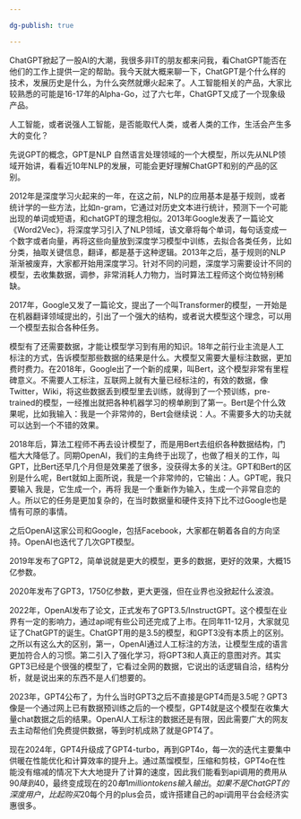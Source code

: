```yaml
---

dg-publish: true

---
```

ChatGPT掀起了一股AI的大潮，我很多非IT的朋友都来问我，看ChatGPT能否在他们的工作上提供一定的帮助。我今天就大概来聊一下，ChatGPT是个什么样的技术，发展历史是什么，为什么突然就爆火起来了。人工智能相关的产品，大家比较熟悉的可能是16-17年的Alpha-Go，过了六七年，ChatGPT又成了一个现象级产品。

人工智能，或者说强人工智能，是否能取代人类，或者人类的工作，生活会产生多大的变化？

先说GPT的概念，GPT是NLP 自然语言处理领域的一个大模型，所以先从NLP领域开始讲，看看近10年NLP的发展，可能会更好理解ChatGPT和别的产品的区别。

2012年是深度学习火起来的一年，在这之前，NLP的应用基本是基于规则，或者统计学的一些方法，比如n-gram，它通过对历史文本进行统计，预测下一个可能出现的单词或短语，和chatGPT的理念相似。2013年Google发表了一篇论文《Word2Vec》，将深度学习引入了NLP领域，该文章将每个单词，每句话变成一个数字或者向量，再将这些向量放到深度学习模型中训练，去拟合各类任务，比如分类，抽取关键信息，翻译，都是基于这种逻辑。2013年之后，基于规则的NLP渐渐被废弃，大家都开始用深度学习。针对不同的问题，深度学习需要设计不同的模型，去收集数据，调参，非常消耗人力物力，当时算法工程师这个岗位特别稀缺。

2017年，Google又发了一篇论文，提出了一个叫Transformer的模型，一开始是在机器翻译领域提出的，引出了一个强大的结构，或者说大模型这个理念，可以用一个模型去拟合各种任务。

模型有了还需要数据，才能让模型学习到有用的知识。18年之前行业主流是人工标注的方式，告诉模型那些数据的结果是什么。大模型又需要大量标注数据，更加费时费力。在2018年，Google出了一个新的成果，叫Bert，这个模型非常有里程碑意义。不需要人工标注，互联网上就有大量已经标注的，有效的数据，像Twitter，Wiki，将这些数据丢到模型里去训练，就得到了一个预训练，pre-trained的模型，一经推出就把各种机器学习的榜单刷到了第一。Bert是个什么效果呢，比如我输入：我是一个非常帅的，Bert会继续说：人。不需要多大的功夫就可以达到一个不错的效果。

2018年后，算法工程师不再去设计模型了，而是用Bert去组织各种数据结构，门槛大大降低了。同期OpenAI，我们的主角终于出现了，也做了相关的工作，叫GPT，比Bert还早几个月但是效果差了很多，没获得太多的关注。GPT和Bert的区别是什么呢，Bert就如上面所说，我是一个非常帅的，它输出：人。GPT呢，我只要输入 我是，它生成一个，再将 我是一个重新作为输入，生成一个非常自恋的人。所以它的任务是更加复杂的，在当时数据量和硬件支持下比不过Google也是情有可原的事情。

之后OpenAI这家公司和Google，包括Facebook，大家都在朝着各自的方向坚持。OpenAI也迭代了几次GPT模型。

2019年发布了GPT2，简单说就是更大的模型，更多的数据，更好的效果，大概15亿参数。

2020年发布了GPT3，1750亿参数，更大更强，但在业界也没掀起什么波浪。

2022年，OpenAI发布了论文，正式发布了GPT3.5/InstructGPT。这个模型在业界有一定的影响力，通过api呢有些公司还完成了上市。在同年11-12月，大家就见证了ChatGPT的诞生。ChatGPT用的是3.5的模型，和GPT3没有本质上的区别。之所以有这么大的区别，第一，OpenAI通过人工标注的方法，让模型生成的语言更加符合人的习惯。第二引入了强化学习，将GPT3和人真正的意图对齐。其实GPT3已经是个很强的模型了，它看过全网的数据，它说出的话逻辑自洽，结构分析，就是说出来的东西不是人们想要的。

2023年，GPT4公布了，为什么当时GPT3之后不直接是GPT4而是3.5呢？GPT3像是一个通过网上已有数据预训练之后的一个模型，GPT4就是这个模型在收集大量chat数据之后的结果。OpenAI人工标注的数据还是有限，因此需要广大的网友去主动帮他们免费提供数据，等到时机成熟了就是GPT4了。

现在2024年，GPT4升级成了GPT4-turbo，再到GPT4o，每一次的迭代主要集中供暖在性能优化和计算效率的提升上。通过蒸馏模型，压缩和剪枝，GPT4o在性能没有缩减的情况下大大地提升了计算的速度，因此我们能看到api调用的费用从$90降到$40，最终变成现在的$20每1 million tokens输入输出。如果不是ChatGPT的深度用户，比起购买$20每个月的plus会员，或许搭建自己的api调用平台会经济实惠很多。